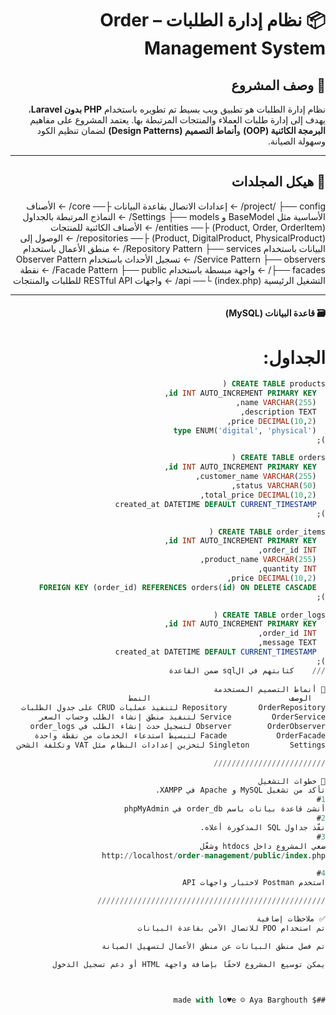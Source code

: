 <div dir="rtl">

# 📦 نظام إدارة الطلبات – Order Management System

## 📝 وصف المشروع
نظام إدارة الطلبات هو تطبيق ويب بسيط تم تطويره باستخدام **PHP بدون Laravel**، يهدف إلى إدارة طلبات العملاء والمنتجات المرتبطة بها. يعتمد المشروع على مفاهيم **البرمجة الكائنية (OOP)** و**أنماط التصميم (Design Patterns)** لضمان تنظيم الكود وسهولة الصيانة.

---------------------------------

## 🧱 هيكل المجلدات

project/
├── config/              ← إعدادات الاتصال بقاعدة البيانات
├── core/                ← الأصناف الأساسية مثل BaseModel و Settings
├── models/              ← النماذج المرتبطة بالجداول (Product, Order, OrderItem)
├── entities/            ← الأصناف الكائنية للمنتجات (Product, DigitalProduct, PhysicalProduct)
├── repositories/        ← الوصول إلى البيانات باستخدام Repository Pattern
├── services/            ← منطق الأعمال باستخدام Service Pattern
├── observers/           ← تسجيل الأحداث باستخدام Observer Pattern
├── facades/             ← واجهة مبسطة باستخدام Facade Pattern
├── public/              ← نقطة التشغيل الرئيسية (index.php)
└── api/                 ← واجهات RESTful API للطلبات والمنتجات

-------------------------------------------------------------
#### 🗃️ قاعدة البيانات (MySQL)
# الجداول:
``` sql
CREATE TABLE products (
  id INT AUTO_INCREMENT PRIMARY KEY,
  name VARCHAR(255),
  description TEXT,
  price DECIMAL(10,2),
  type ENUM('digital', 'physical')
);

CREATE TABLE orders (
  id INT AUTO_INCREMENT PRIMARY KEY,
  customer_name VARCHAR(255),
  status VARCHAR(50),
  total_price DECIMAL(10,2),
  created_at DATETIME DEFAULT CURRENT_TIMESTAMP
);

CREATE TABLE order_items (
  id INT AUTO_INCREMENT PRIMARY KEY,
  order_id INT,
  product_name VARCHAR(255),
  quantity INT,
  price DECIMAL(10,2),
  FOREIGN KEY (order_id) REFERENCES orders(id) ON DELETE CASCADE
);

CREATE TABLE order_logs (
  id INT AUTO_INCREMENT PRIMARY KEY,
  order_id INT,
  message TEXT,
  created_at DATETIME DEFAULT CURRENT_TIMESTAMP
);
///    كتابتهم في الsql ضمن القاعدة 
 
🎯 أنماط التصميم المستخدمة
   الوصف                               النمط  
Repository	     OrderRepository لتنفيذ عمليات CRUD على جدول الطلبات
Service     	OrderService لتنفيذ منطق إنشاء الطلب وحساب السعر
Observer    	OrderObserver لتسجيل حدث إنشاء الطلب في order_logs
Facade	         OrderFacade لتبسيط استدعاء الخدمات من نقطة واحدة
Singleton	      Settings لتخزين إعدادات النظام مثل VAT وتكلفة الشحن

/////////////////////////

🚀 خطوات التشغيل
تأكد من تشغيل MySQL و Apache في XAMPP.
#1
أنشئ قاعدة بيانات باسم order_db في phpMyAdmin 
#2
نفّذ جداول SQL المذكورة أعلاه.
#3
ضعي المشروع داخل htdocs وشغّل
http://localhost/order-management/public/index.php

#4
استخدم Postman لاختبار واجهات API

///////////////////////////////////////////////////

✅ ملاحظات إضافية
تم استخدام PDO للاتصال الآمن بقاعدة البيانات

تم فصل منطق البيانات عن منطق الأعمال لتسهيل الصيانة

يمكن توسيع المشروع لاحقًا بإضافة واجهة HTML أو دعم تسجيل الدخول



##$ made with lo♥e ☺ Aya Barghouth